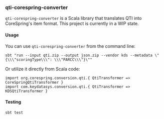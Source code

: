 ### qti-corespring-converter

`qti-corespring-converter` is a Scala library that translates QTI into CoreSpring's item format. This project is 
currently in a WIP state.

#### Usage

You can use `qti-corespring-converter` from the command line:

    sbt "run --input qti.zip --output json.zip --vendor kds --metadata \"{\\\"scoringType\\\": \\\"PARCC\\\"}\""
    

Or utilize it directly from Scala code:

    import org.corespring.conversion.qti.{ QtiTransformer => CoreSpringQtiTransformer }
    import com.keydatasys.conversion.qti.{ QtiTransformer => KDSQtiTransformer }

    
#### Testing

    sbt test